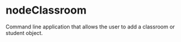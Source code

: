 # nodeClassroom

Command line application that allows the user to add a classroom or student object.